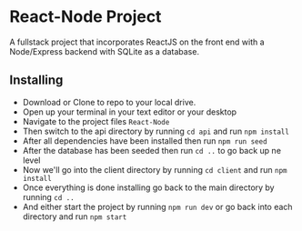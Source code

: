# React-Node Project

A fullstack project that incorporates ReactJS on the front end with a Node/Express backend with SQLite as a database.

## Installing

- Download or Clone to repo to your local drive.
- Open up your terminal in your text editor or your desktop
- Navigate to the project files `React-Node`
- Then switch to the api directory by running `cd api` and run `npm install`
- After all dependencies have been installed then run `npm run seed`
- After the database has been seeded then run `cd ..` to go back up ne level
- Now we'll go into the client directory by running `cd client` and run `npm install`
- Once everything is done installing go back to the main directory by running `cd ..`
- And either start the project by running `npm run dev` or go back into each directory and run `npm start`

